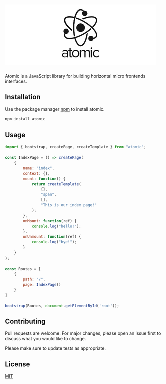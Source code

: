 # ![Atomic Logo](assets/atomic_logo.png)

Atomic is a JavaScript library for building horizontal micro frontends interfaces.

## Installation

Use the package manager [npm](https://www.npmjs.com/) to install atomic.

```bash
npm install atomic
```

## Usage

```javascript
import { bootstrap, createPage, createTemplate } from "atomic";

const IndexPage = () => createPage(
    {
        name: "index",
        context: {},
        mount: function() {
            return createTemplate(
                {},
                "span", 
                [],
                "This is our index page!"
            );
        },
        onMount: function(ref) {
            console.log("hello!");
        },
        onUnmount: function(ref) {
            console.log("bye!");
        }
    }
);

const Routes = [
    {
        path: "/",
        page: IndexPage()
    }
]

bootstrap(Routes, document.getElementById('root'));
```

## Contributing
Pull requests are welcome. For major changes, please open an issue first to discuss what you would like to change.

Please make sure to update tests as appropriate.

## License
[MIT](https://github.com/aacgn/atomic/blob/master/LICENSE)
